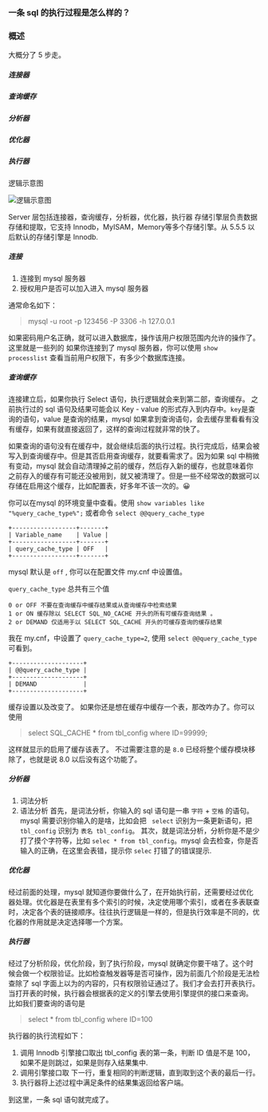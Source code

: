 ### 一条 sql 的执行过程是怎么样的？

### 概述
大概分了 5 步走。
##### 连接器
##### 查询缓存
##### 分析器
##### 优化器
##### 执行器

逻辑示意图

![逻辑示意图](https://github.com/karepbq/pratice/blob/master/mysql/%E7%90%86%E8%AE%BA/img/1.png)

Server 层包括连接器，查询缓存，分析器，优化器，执行器
存储引擎层负责数据存储和提取，它支持 Innodb，MyISAM，Memory等多个存储引擎。从 5.5.5 以后默认的存储引擎是 Innodb.

##### 连接
1. 连接到 mysql 服务器
2. 授权用户是否可以加入进入 mysql 服务器

通常命名如下：
> mysql -u root -p 123456 -P 3306 -h 127.0.0.1

如果密码用户名正确，就可以进入数据库，操作该用户权限范围内允许的操作了。这里就是一些列的
如果你连接到了 mysql 服务器，你可以使用 `show processlist` 查看当前用户权限下，有多少个数据库连接。

##### 查询缓存
连接建立后，如果你执行 Select 语句，执行逻辑就会来到第二部，查询缓存。
之前执行过的 sql 语句及结果可能会以 Key - value 的形式存入到内存中。`key`是查询的语句，value 是查询的结果，mysql 如果拿到查询语句，会去缓存里看看有没有缓存，如果有就直接返回了，这样的查询过程就非常的快了。

如果查询的语句没有在缓存中，就会继续后面的执行过程。执行完成后，结果会被写入到查询缓存中。但是其否启用查询缓存，就要看需求了。因为如果 sql 中稍微有变动，mysql 就会自动清理掉之前的缓存，然后存入新的缓存，也就意味着你之前存入的缓存有可能还没被用到，就又被清理了。但是一些不经常改的数据可以存储在启用这个缓存，比如配置表，好多年不该一次的。😀

你可以在mysql 的环境变量中查看。使用
`show variables like "%query_cache_type%";` 或者命令 `select @@query_cache_type`
```
+------------------+-------+
| Variable_name    | Value |
+------------------+-------+
| query_cache_type | OFF   |
+------------------+-------+
```
mysql 默认是 `off` , 你可以在配置文件 my.cnf 中设置值。

`query_cache_type` 总共有三个值

```
0 or OFF 不要在查询缓存中缓存结果或从查询缓存中检索结果
1 or ON 缓存除以 SELECT SQL_NO_CACHE 开头的所有可缓存查询结果 。
2 or DEMAND 仅适用于以 SELECT SQL_CACHE 开头的可缓存查询的缓存结果
```

我在 my.cnf，中设置了 `query_cache_type=2`, 使用 `select @@query_cache_type`可看到。
```
+--------------------+
| @@query_cache_type |
+--------------------+
| DEMAND             |
+--------------------+
```
缓存设置以及改变了。
如果你还是想在缓存中缓存一个表，那改咋办了。你可以使用
> select SQL_CACHE * from tbl_config where ID=99999;

这样就显示的启用了缓存该表了。
不过需要注意的是 `8.0` 已经将整个缓存模块移除了，也就是说 8.0 以后没有这个功能了。

##### 分析器
1. 词法分析
2. 语法分析
首先，是词法分析，你输入的 sql 语句是一串 `字符` + `空格` 的语句。mysql 需要识别你输入的是啥，比如会把 ` select` 识别为一条更新语句，把 `tbl_config` 识别为 `表名 tbl_config`。
其次，就是词法分析，分析你是不是少打了摸个字符等，比如 `selec * from tbl_config`。mysql 会去检查，你是否输入的正确，在这里会表错，提示你 `selec` 打错了的错误提示.

##### 优化器
经过前面的处理，mysql 就知道你要做什么了，在开始执行前，还需要经过优化器处理。优化器是在表里有多个索引的时候，决定使用哪个索引，或者在多表联查时，决定各个表的链接顺序。往往执行逻辑是一样的，但是执行效率是不同的，优化器的作用就是决定选择哪一个方案。

##### 执行器
经过了分析阶段，优化阶段，到了执行阶段，mysql 就确定你要干啥了。这个时候会做一个权限验证。比如检查触发器等是否可操作，因为前面几个阶段是无法检查除了 sql 字面上以为的内容的，只有权限验证通过了。我们才会去打开表执行。当打开表的时候，执行器会根据表的定义的引擎去使用引擎提供的接口来查询。
比如我们要查询的语句是
> select * from tbl_config where ID=100

执行器的执行流程如下：
1. 调用 Innodb 引擎接口取出 tbl_config 表的第一条，判断 ID 值是不是 100，如果不是则跳过，如果是则存入结果集中.
2. 调用引擎接口取 下一行，重复相同的判断逻辑，直到取到这个表的最后一行。
3. 执行器将上述过程中满足条件的结果集返回给客户端。

到这里，一条 sql 语句就完成了。